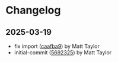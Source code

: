 # Changelog


## 2025-03-19
- fix import ([caafba9](https://github.com/mjt-services/webclient-common-2025/commit/caafba97a700367233b120c7b0a7065dbcb99924)) by Matt Taylor
- initial-commit ([5692325](https://github.com/mjt-services/webclient-common-2025/commit/56923253200639b390d94042713d9ff6c20e0125)) by Matt Taylor
